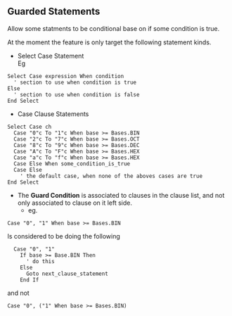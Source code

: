 ## Guarded Statements

Allow some statments to be conditional base on if some condition is true.

At the moment the feature is only target the following statement kinds.
  * Select Case Statement    
Eg    
```vbnet
Select Case expression When condition
  ' section to use when condition is true
Else
  ' section to use when condition is false
End Select
```

  * Case Clause Statements

```vbnet
Select Case ch
  Case "0"c To "1"c When base >= Bases.BIN
  Case "2"c To "7"c When base >= Bases.OCT
  Case "8"c To "9"c When base >= Bases.DEC
  Case "A"c To "F"c When base >= Bases.HEX
  Case "a"c To "f"c When base >= Bases.HEX
  Case Else When some_condition_is_true
  Case Else
    ' the default case, when none of the aboves cases are true
End Select
```
    
  * The **Guard Condition** is associated to clauses in the clause list, and not only associated to clause on it left side.     
    * eg.
```vbnet
Case "0", "1" When base >= Bases.BIN
```
Is considered to be doing the following
```vbnet
  Case "0", "1"
    If base >= Base.BIN Then
      ' do this
    Else
      Goto next_clause_statement      
    End If
```
and not
```vbnet
Case "0", ("1" When base >= Bases.BIN)
```